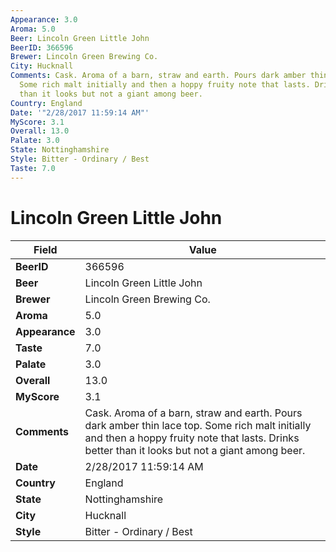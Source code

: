 ```yaml
---
Appearance: 3.0
Aroma: 5.0
Beer: Lincoln Green Little John
BeerID: 366596
Brewer: Lincoln Green Brewing Co.
City: Hucknall
Comments: Cask. Aroma of a barn, straw and earth. Pours dark amber thin lace top.
  Some rich malt initially and then a hoppy fruity note that lasts. Drinks better
  than it looks but not a giant among beer.
Country: England
Date: '"2/28/2017 11:59:14 AM"'
MyScore: 3.1
Overall: 13.0
Palate: 3.0
State: Nottinghamshire
Style: Bitter - Ordinary / Best
Taste: 7.0
---
```


# Lincoln Green Little John

| Field         | Value |
|---------------|-------|
| **BeerID** | 366596 |
| **Beer** | Lincoln Green Little John |
| **Brewer** | Lincoln Green Brewing Co. |
| **Aroma** | 5.0 |
| **Appearance** | 3.0 |
| **Taste** | 7.0 |
| **Palate** | 3.0 |
| **Overall** | 13.0 |
| **MyScore** | 3.1 |
| **Comments** | Cask. Aroma of a barn, straw and earth. Pours dark amber thin lace top. Some rich malt initially and then a hoppy fruity note that lasts. Drinks better than it looks but not a giant among beer. |
| **Date** | 2/28/2017 11:59:14 AM |
| **Country** | England |
| **State** | Nottinghamshire |
| **City** | Hucknall |
| **Style** | Bitter - Ordinary / Best |
